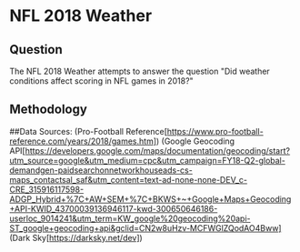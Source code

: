 # NFL 2018 Weather

## Question

The NFL 2018 Weather attempts to answer the question "Did weather conditions affect scoring in NFL games in 2018?"

## Methodology

##Data Sources:
(Pro-Football Reference[https://www.pro-football-reference.com/years/2018/games.htm])
(Google Geocoding API[https://developers.google.com/maps/documentation/geocoding/start?utm_source=google&utm_medium=cpc&utm_campaign=FY18-Q2-global-demandgen-paidsearchonnetworkhouseads-cs-maps_contactsal_saf&utm_content=text-ad-none-none-DEV_c-CRE_315916117598-ADGP_Hybrid+%7C+AW+SEM+%7C+BKWS+~+Google+Maps+Geocoding+API-KWID_43700039136946117-kwd-300650646186-userloc_9014241&utm_term=KW_google%20geocoding%20api-ST_google+geocoding+api&gclid=CN2w8uHzv-MCFWGlZQodAO4Bww]
(Dark Sky[https://darksky.net/dev])
